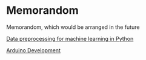 # Memorandom
Memorandom, which would be arranged in the future

[Data preprocessing for machine learning in Python](/preprocess.md)

[Arduino Development](/arduino.md)
